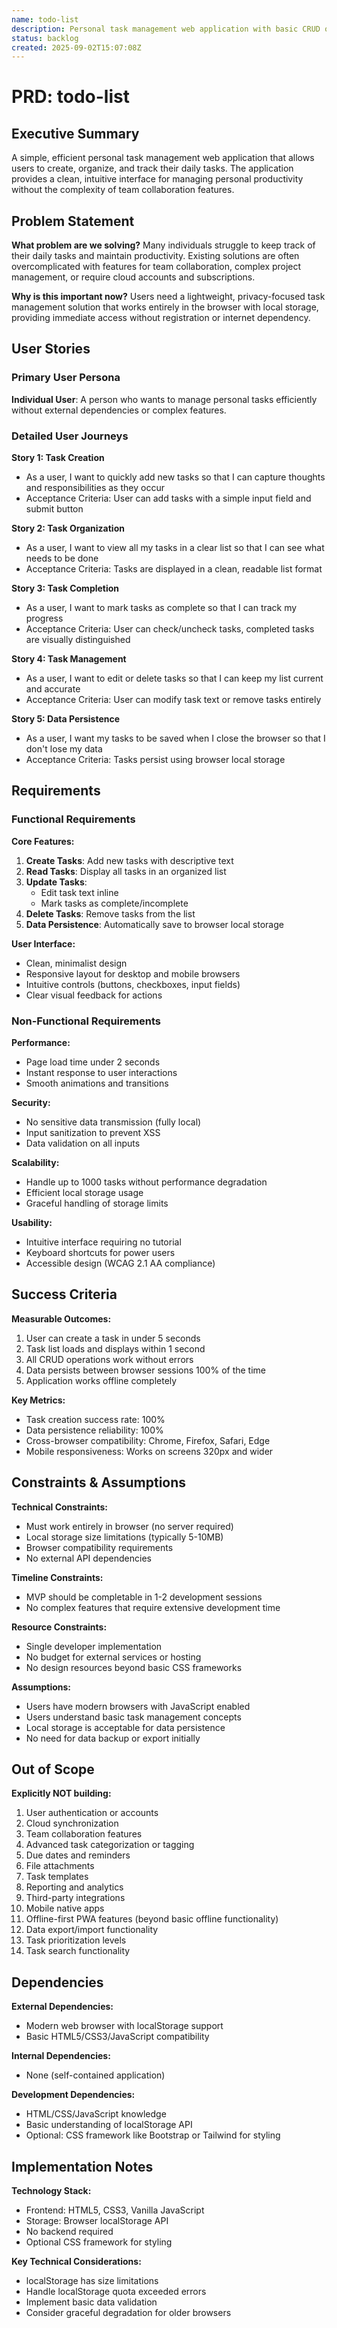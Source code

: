 ```yaml
---
name: todo-list
description: Personal task management web application with basic CRUD operations and local storage
status: backlog
created: 2025-09-02T15:07:08Z
---
```


# PRD: todo-list

## Executive Summary

A simple, efficient personal task management web application that allows users to create, organize, and track their daily tasks. The application provides a clean, intuitive interface for managing personal productivity without the complexity of team collaboration features.

## Problem Statement

**What problem are we solving?**
Many individuals struggle to keep track of their daily tasks and maintain productivity. Existing solutions are often overcomplicated with features for team collaboration, complex project management, or require cloud accounts and subscriptions.

**Why is this important now?**
Users need a lightweight, privacy-focused task management solution that works entirely in the browser with local storage, providing immediate access without registration or internet dependency.

## User Stories

### Primary User Persona
**Individual User**: A person who wants to manage personal tasks efficiently without external dependencies or complex features.

### Detailed User Journeys

**Story 1: Task Creation**
- As a user, I want to quickly add new tasks so that I can capture thoughts and responsibilities as they occur
- Acceptance Criteria: User can add tasks with a simple input field and submit button

**Story 2: Task Organization**
- As a user, I want to view all my tasks in a clear list so that I can see what needs to be done
- Acceptance Criteria: Tasks are displayed in a clean, readable list format

**Story 3: Task Completion**
- As a user, I want to mark tasks as complete so that I can track my progress
- Acceptance Criteria: User can check/uncheck tasks, completed tasks are visually distinguished

**Story 4: Task Management**
- As a user, I want to edit or delete tasks so that I can keep my list current and accurate
- Acceptance Criteria: User can modify task text or remove tasks entirely

**Story 5: Data Persistence**
- As a user, I want my tasks to be saved when I close the browser so that I don't lose my data
- Acceptance Criteria: Tasks persist using browser local storage

## Requirements

### Functional Requirements

**Core Features:**
1. **Create Tasks**: Add new tasks with descriptive text
2. **Read Tasks**: Display all tasks in an organized list
3. **Update Tasks**: 
   - Edit task text inline
   - Mark tasks as complete/incomplete
4. **Delete Tasks**: Remove tasks from the list
5. **Data Persistence**: Automatically save to browser local storage

**User Interface:**
- Clean, minimalist design
- Responsive layout for desktop and mobile browsers
- Intuitive controls (buttons, checkboxes, input fields)
- Clear visual feedback for actions

### Non-Functional Requirements

**Performance:**
- Page load time under 2 seconds
- Instant response to user interactions
- Smooth animations and transitions

**Security:**
- No sensitive data transmission (fully local)
- Input sanitization to prevent XSS
- Data validation on all inputs

**Scalability:**
- Handle up to 1000 tasks without performance degradation
- Efficient local storage usage
- Graceful handling of storage limits

**Usability:**
- Intuitive interface requiring no tutorial
- Keyboard shortcuts for power users
- Accessible design (WCAG 2.1 AA compliance)

## Success Criteria

**Measurable Outcomes:**
1. User can create a task in under 5 seconds
2. Task list loads and displays within 1 second
3. All CRUD operations work without errors
4. Data persists between browser sessions 100% of the time
5. Application works offline completely

**Key Metrics:**
- Task creation success rate: 100%
- Data persistence reliability: 100%
- Cross-browser compatibility: Chrome, Firefox, Safari, Edge
- Mobile responsiveness: Works on screens 320px and wider

## Constraints & Assumptions

**Technical Constraints:**
- Must work entirely in browser (no server required)
- Local storage size limitations (typically 5-10MB)
- Browser compatibility requirements
- No external API dependencies

**Timeline Constraints:**
- MVP should be completable in 1-2 development sessions
- No complex features that require extensive development time

**Resource Constraints:**
- Single developer implementation
- No budget for external services or hosting
- No design resources beyond basic CSS frameworks

**Assumptions:**
- Users have modern browsers with JavaScript enabled
- Users understand basic task management concepts
- Local storage is acceptable for data persistence
- No need for data backup or export initially

## Out of Scope

**Explicitly NOT building:**
1. User authentication or accounts
2. Cloud synchronization
3. Team collaboration features
4. Advanced task categorization or tagging
5. Due dates and reminders
6. File attachments
7. Task templates
8. Reporting and analytics
9. Third-party integrations
10. Mobile native apps
11. Offline-first PWA features (beyond basic offline functionality)
12. Data export/import functionality
13. Task prioritization levels
14. Task search functionality

## Dependencies

**External Dependencies:**
- Modern web browser with localStorage support
- Basic HTML5/CSS3/JavaScript compatibility

**Internal Dependencies:**
- None (self-contained application)

**Development Dependencies:**
- HTML/CSS/JavaScript knowledge
- Basic understanding of localStorage API
- Optional: CSS framework like Bootstrap or Tailwind for styling

## Implementation Notes

**Technology Stack:**
- Frontend: HTML5, CSS3, Vanilla JavaScript
- Storage: Browser localStorage API
- No backend required
- Optional CSS framework for styling

**Key Technical Considerations:**
- localStorage has size limitations
- Handle localStorage quota exceeded errors
- Implement basic data validation
- Consider graceful degradation for older browsers